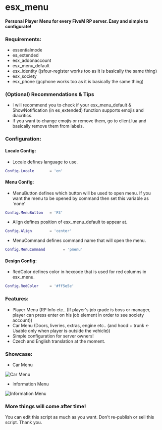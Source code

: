 # esx_menu
#### Personal Player Menu for every FiveM RP server. Easy and simple to configurate!

### Requirements:

- essentialmode
- es_extended
- esx_addonaccount
- esx_menu_default
- esx_identity (jsfour-register works too as it is basically the same thing)
- esx_society
- esx_phone (gcphone works too as it is basically the same thing)

### (Optional) Recommendations & Tips
- I will recommend you to check if your esx_menu_default & ShowNotification (in es_extended) function supports emojis and diacritics.
- If you want to change emojis or remove them, go to client.lua and basically remove them from labels.

### Configuration:

#### Locale Config:

- Locale defines language to use.
```lua
Config.Locale       = 'en'
```

#### Menu Config:

- MenuButton defines which button will be used to open menu. If you want the menu to be opened by command then set this variable as 'none'
```lua
Config.MenuButton   = 'F3'
```
- Align defines position of esx_menu_default to appear at.
```lua
Config.Align        = 'center'
```
- MenuCommand defines command name that will open the menu.
```lua
Config.MenuCommand        = 'pmenu'
```

#### Design Config:

- RedColor defines color in hexcode that is used for red columns in esx_menu.
```lua
Config.RedColor     = '#ff5e5e'
```

### Features:
- Player Menu (RP Info etc.. (If player's job grade is boss or manager, player can press enter on his job element in order to see society account))
- Car Menu (Doors, liveries, extras, engine etc.. (and hood + trunk <- Usable only when player is outside the vehicle))
- Simple configuration for server owners!
- Czech and English translation at the moment.

### Showcase: 
- Car Menu

![Car Menu](https://imgur.com/mXoIulS.png)

- Information Menu

![Information Menu](https://imgur.com/FmcDAoJ.png)



### More things will come after time!

You can edit this script as much as you want. Don't re-publish or sell this script. Thank you.
